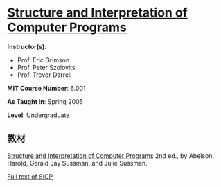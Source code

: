 # [Structure and Interpretation of Computer Programs](https://ocw.mit.edu/courses/electrical-engineering-and-computer-science/6-001-structure-and-interpretation-of-computer-programs-spring-2005/)

**Instructor(s)**:

* Prof. Eric Grimson
* Prof. Peter Szolovits
* Prof. Trevor Darrell

**MIT Course Number**: 6.001

**As Taught In**: Spring 2005

**Level**: Undergraduate

## 教材

[Structure and Interpretation of Computer Programs](http://mitpress.mit.edu/books/structure-and-interpretation-computer-programs) 2nd ed., by Abelson, Harold, Gerald Jay Sussman, and Julie Sussman.

[Full text of SICP](https://mitpress.mit.edu/sicp/full-text/book/book.html)